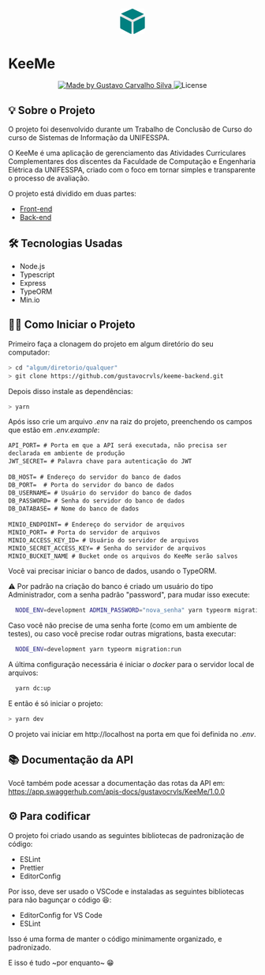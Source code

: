 <p align="center">
  <img src="https://github.com/gustavocrvls/icons/blob/f9f809ad6c69d21ca1c5149f2b910ea9e294d43a/keeme.png" width="50"/>
</p>

# KeeMe

<p align="center">
  <a href="https://rocketseat.com.br">
    <img alt="Made by Gustavo Carvalho Silva" src="https://img.shields.io/badge/made%20by-Gustavo%20Carvalho%20Silva-008080">
  </a>
  <img alt="License" src="https://img.shields.io/badge/license-MIT-008080">
</p>

## 💡 Sobre o Projeto

O projeto foi desenvolvido durante um Trabalho de Conclusão de Curso do curso de Sistemas de Informação da UNIFESSPA.

O KeeMe é uma aplicação de gerenciamento das Atividades Curriculares Complementares dos discentes da Faculdade de Computação e Engenharia Elétrica da UNIFESSPA, criado com o foco em tornar simples e transparente o processo de avaliação.

O projeto está dividido em duas partes:
- [Front-end](https://github.com/gustavocrvls/keeme-frontend)
- [Back-end](https://github.com/gustavocrvls/keeme-backend)

## 🛠 Tecnologias Usadas
- Node.js
- Typescript
- Express
- TypeORM
- Min.io

## 🧙‍♂️ Como Iniciar o Projeto

Primeiro faça a clonagem do projeto em algum diretório do seu computador:
```bash
> cd "algum/diretorio/qualquer"
> git clone https://github.com/gustavocrvls/keeme-backend.git
```
Depois disso instale as dependências:
```bash
> yarn
```
Após isso crie um arquivo _.env_ na raiz do projeto, preenchendo os campos que estão em _.env.example_:

```env
API_PORT= # Porta em que a API será executada, não precisa ser declarada em ambiente de produção
JWT_SECRET= # Palavra chave para autenticação do JWT

DB_HOST= # Endereço do servidor do banco de dados
DB_PORT=  # Porta do servidor do banco de dados
DB_USERNAME= # Usuário do servidor do banco de dados
DB_PASSWORD= # Senha do servidor do banco de dados
DB_DATABASE= # Nome do banco de dados

MINIO_ENDPOINT= # Endereço do servidor de arquivos
MINIO_PORT= # Porta do servidor de arquivos
MINIO_ACCESS_KEY_ID= # Usuário do servidor de arquivos
MINIO_SECRET_ACCESS_KEY= # Senha do servidor de arquivos
MINIO_BUCKET_NAME # Bucket onde os arquivos do KeeMe serão salvos
```

Você vai precisar iniciar o banco de dados, usando o TypeORM.

⚠ Por padrão na criação do banco é criado um usuário do tipo Administrador, com a senha padrão "password", para mudar isso execute:
```bash
  NODE_ENV=development ADMIN_PASSWORD="nova_senha" yarn typeorm migration:run
```

Caso você não precise de uma senha forte (como em um ambiente de testes), ou caso você precise rodar outras migrations, basta executar:
```bash
  NODE_ENV=development yarn typeorm migration:run
```

A última configuração necessária é iniciar o _docker_ para o servidor local de arquivos:
```bash
  yarn dc:up
```

E então é só iniciar o projeto:
```bash
> yarn dev
```

O projeto vai iniciar em http://localhost na porta em que foi definida no _.env_.

## 📚 Documentação da API

Você também pode acessar a documentação das rotas da API em:
https://app.swaggerhub.com/apis-docs/gustavocrvls/KeeMe/1.0.0

## ⚙ Para codificar

O projeto foi criado usando as seguintes bibliotecas de padronização de código:
- ESLint
- Prettier
- EditorConfig

Por isso, deve ser usado o VSCode e instaladas as seguintes bibliotecas para não bagunçar o código 😆:
- EditorConfig for VS Code
- ESLint

Isso é uma forma de manter o código minimamente organizado, e padronizado.

E isso é tudo ~por enquanto~ 😁
